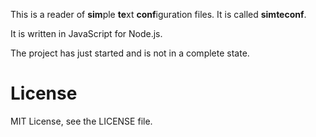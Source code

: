 This is a reader of **sim**ple **te**xt **conf**iguration files. It is called **simteconf**.

It is written in JavaScript for Node.js.

The project has just started and is not in a complete state.

# License

MIT License, see the LICENSE file.
